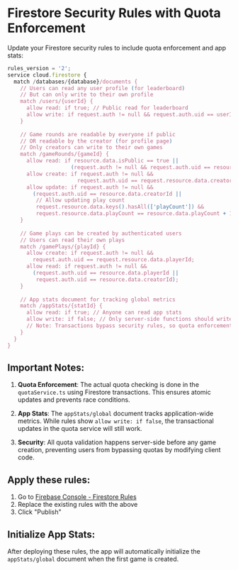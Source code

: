 # Firestore Security Rules with Quota Enforcement

Update your Firestore security rules to include quota enforcement and app stats:

```javascript
rules_version = '2';
service cloud.firestore {
  match /databases/{database}/documents {
    // Users can read any user profile (for leaderboard)
    // But can only write to their own profile
    match /users/{userId} {
      allow read: if true; // Public read for leaderboard
      allow write: if request.auth != null && request.auth.uid == userId;
    }
    
    // Game rounds are readable by everyone if public
    // OR readable by the creator (for profile page)
    // Only creators can write to their own games
    match /gameRounds/{gameId} {
      allow read: if resource.data.isPublic == true || 
                    (request.auth != null && request.auth.uid == resource.data.creatorId);
      allow create: if request.auth != null && 
                      request.auth.uid == request.resource.data.creatorId;
      allow update: if request.auth != null && 
        (request.auth.uid == resource.data.creatorId || 
         // Allow updating play count
         request.resource.data.keys().hasAll(['playCount']) &&
         request.resource.data.playCount == resource.data.playCount + 1);
    }
    
    // Game plays can be created by authenticated users
    // Users can read their own plays
    match /gamePlays/{playId} {
      allow create: if request.auth != null && 
        request.auth.uid == request.resource.data.playerId;
      allow read: if request.auth != null && 
        (request.auth.uid == resource.data.playerId || 
         request.auth.uid == resource.data.creatorId);
    }
    
    // App stats document for tracking global metrics
    match /appStats/{statId} {
      allow read: if true; // Anyone can read app stats
      allow write: if false; // Only server-side functions should write (handled by transactions)
      // Note: Transactions bypass security rules, so quota enforcement happens in the service
    }
  }
}
```

## Important Notes:

1. **Quota Enforcement**: The actual quota checking is done in the `quotaService.ts` using Firestore transactions. This ensures atomic updates and prevents race conditions.

2. **App Stats**: The `appStats/global` document tracks application-wide metrics. While rules show `allow write: if false`, the transactional updates in the quota service will still work.

3. **Security**: All quota validation happens server-side before any game creation, preventing users from bypassing quotas by modifying client code.

## Apply these rules:
1. Go to [Firebase Console - Firestore Rules](https://console.firebase.google.com/project/loog-again-ai/firestore/rules)
2. Replace the existing rules with the above
3. Click "Publish"

## Initialize App Stats:
After deploying these rules, the app will automatically initialize the `appStats/global` document when the first game is created.
